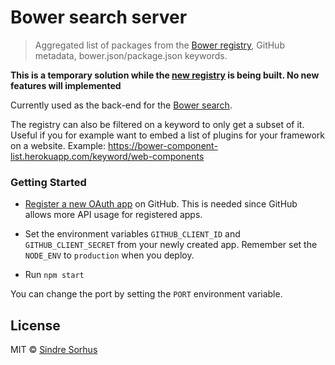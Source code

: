 # Bower search server

> Aggregated list of packages from the [Bower registry](https://github.com/bower/registry), GitHub metadata, bower.json/package.json keywords.

**This is a temporary solution while the [new registry](https://github.com/bower/registry) is being built. No new features will implemented**

Currently used as the back-end for the [Bower search](https://github.com/bower/search).

The registry can also be filtered on a keyword to only get a subset of it. Useful if you for example want to embed a list of plugins for your framework on a website. Example: https://bower-component-list.herokuapp.com/keyword/web-components


### Getting Started

- [Register a new OAuth app](https://github.com/settings/applications/new) on GitHub. This is needed since GitHub allows more API usage for registered apps.

- Set the environment variables `GITHUB_CLIENT_ID` and `GITHUB_CLIENT_SECRET` from your newly created app. Remember set the `NODE_ENV` to `production` when you deploy.

- Run `npm start`

You can change the port by setting the `PORT` environment variable.


## License

MIT © [Sindre Sorhus](http://sindresorhus.com)
